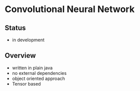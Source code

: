 # Convolutional Neural Network

## Status
- in development
## Overview
- written in plain java
- no external dependencies
- object oriented approach
- Tensor based